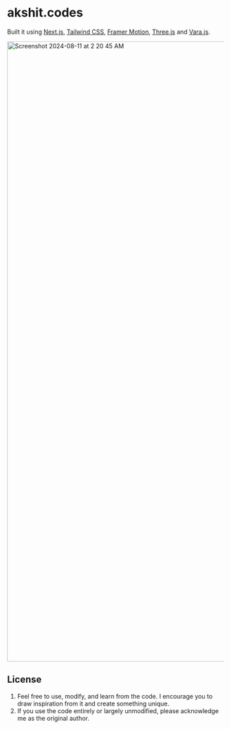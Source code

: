 # akshit.codes

Built it using  [Next.js](https://nextjs.org/), [Tailwind CSS](https://tailwindcss.com/),  [Framer Motion](https://www.framer.com/motion/), [Three.js](https://threejs.org/) and  [Vara.js](https://github.com/akzhy/Vara).

<img width="1440" alt="Screenshot 2024-08-11 at 2 20 45 AM" src="https://github.com/user-attachments/assets/e896ac6b-fbce-4847-a8de-9d4f555b490f">

## License

1. Feel free to use, modify, and learn from the code. I encourage you to draw inspiration from it and create something unique.
2. If you use the code entirely or largely unmodified, please acknowledge me as the original author.
